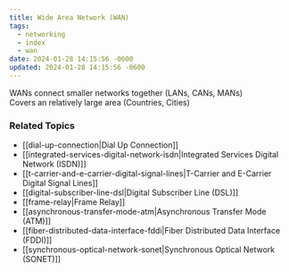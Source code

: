 ```yaml
---
title: Wide Area Network (WAN)
tags:
  - networking
  - index
  - wan
date: 2024-01-28 14:15:56 -0600
updated: 2024-01-28 14:15:56 -0600
---
```


WANs connect smaller networks together (LANs, CANs, MANs)  
Covers an relatively large area (Countries, Cities)

### Related Topics

* [[dial-up-connection|Dial Up Connection]]
* [[integrated-services-digital-network-isdn|Integrated Services Digital Network (ISDN)]]
* [[t-carrier-and-e-carrier-digital-signal-lines|T-Carrier and E-Carrier Digital Signal Lines]]
* [[digital-subscriber-line-dsl|Digital Subscriber Line (DSL)]]
* [[frame-relay|Frame Relay]]
* [[asynchronous-transfer-mode-atm|Asynchronous Transfer Mode (ATM)]]
* [[fiber-distributed-data-interface-fddi|Fiber Distributed Data Interface (FDDI)]]
* [[synchronous-optical-network-sonet|Synchronous Optical Network (SONET)]]
